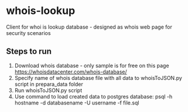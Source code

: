 # whois-lookup
Client for whoi is lookup database - designed as whois web page for security scenarios

## Steps to run
1. Download whois database - only sample is for free on this page https://whoisdatacenter.com/whois-database/
2. Specify name of whois database file with all data to whoisToJSON.py script in prepara_data folder 
3. Run whoisToJSON.py script
4. Use command to load created data to postgres database:
psql -h hostname -d databasename -U username -f file.sql

